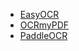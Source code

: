 - [EasyOCR](https://github.com/JaidedAI/EasyOCR)
- [OCRmyPDF](https://github.com/jbarlow83/OCRmyPDF)
- [PaddleOCR](https://github.com/PaddlePaddle/PaddleOCR)

